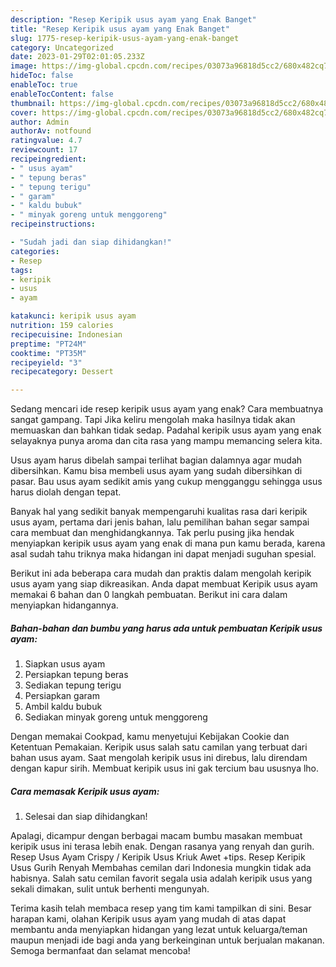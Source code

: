 ```yaml
---
description: "Resep Keripik usus ayam yang Enak Banget"
title: "Resep Keripik usus ayam yang Enak Banget"
slug: 1775-resep-keripik-usus-ayam-yang-enak-banget
category: Uncategorized
date: 2023-01-29T02:01:05.233Z
image: https://img-global.cpcdn.com/recipes/03073a96818d5cc2/680x482cq70/keripik-usus-ayam-foto-resep-utama.jpg
hideToc: false
enableToc: true
enableTocContent: false
thumbnail: https://img-global.cpcdn.com/recipes/03073a96818d5cc2/680x482cq70/keripik-usus-ayam-foto-resep-utama.jpg
cover: https://img-global.cpcdn.com/recipes/03073a96818d5cc2/680x482cq70/keripik-usus-ayam-foto-resep-utama.jpg
author: Admin
authorAv: notfound
ratingvalue: 4.7
reviewcount: 17
recipeingredient:
- " usus ayam"
- " tepung beras"
- " tepung terigu"
- " garam"
- " kaldu bubuk"
- " minyak goreng untuk menggoreng"
recipeinstructions:

- "Sudah jadi dan siap dihidangkan!"
categories:
- Resep
tags:
- keripik
- usus
- ayam

katakunci: keripik usus ayam 
nutrition: 159 calories
recipecuisine: Indonesian
preptime: "PT24M"
cooktime: "PT35M"
recipeyield: "3"
recipecategory: Dessert

---
```



Sedang mencari ide resep keripik usus ayam yang enak? Cara membuatnya sangat gampang. Tapi Jika keliru mengolah maka hasilnya tidak akan memuaskan dan bahkan tidak sedap. Padahal keripik usus ayam yang enak selayaknya punya aroma dan cita rasa yang mampu memancing selera kita.


Usus ayam harus dibelah sampai terlihat bagian dalamnya agar mudah dibersihkan. Kamu bisa membeli usus ayam yang sudah dibersihkan di pasar. Bau usus ayam sedikit amis yang cukup mengganggu sehingga usus harus diolah dengan tepat.

Banyak hal yang sedikit banyak mempengaruhi kualitas rasa dari keripik usus ayam, pertama dari jenis bahan, lalu pemilihan bahan segar sampai cara membuat dan menghidangkannya. Tak perlu pusing jika hendak menyiapkan keripik usus ayam yang enak di mana pun kamu berada, karena asal sudah tahu triknya maka hidangan ini dapat menjadi suguhan spesial.


Berikut ini ada beberapa cara mudah dan praktis dalam mengolah keripik usus ayam yang siap dikreasikan. Anda dapat membuat Keripik usus ayam memakai 6 bahan dan 0 langkah pembuatan. Berikut ini cara dalam menyiapkan hidangannya.

<!--inarticleads1-->

##### Bahan-bahan dan bumbu yang harus ada untuk pembuatan Keripik usus ayam:

1. Siapkan  usus ayam
1. Persiapkan  tepung beras
1. Sediakan  tepung terigu
1. Persiapkan  garam
1. Ambil  kaldu bubuk
1. Sediakan  minyak goreng untuk menggoreng


Dengan memakai Cookpad, kamu menyetujui Kebijakan Cookie dan Ketentuan Pemakaian. Keripik usus salah satu camilan yang terbuat dari bahan usus ayam. Saat mengolah keripik usus ini direbus, lalu direndam dengan kapur sirih. Membuat keripik usus ini gak tercium bau ususnya lho. 

<!--inarticleads2-->

##### Cara memasak Keripik usus ayam:


1. Selesai dan siap dihidangkan!

Apalagi, dicampur dengan berbagai macam bumbu masakan membuat keripik usus ini terasa lebih enak. Dengan rasanya yang renyah dan gurih. Resep Usus Ayam Crispy / Keripik Usus Kriuk Awet +tips. Resep Keripik Usus Gurih Renyah Membahas cemilan dari Indonesia mungkin tidak ada habisnya. Salah satu cemilan favorit segala usia adalah keripik usus yang sekali dimakan, sulit untuk berhenti mengunyah. 

Terima kasih telah membaca resep yang tim kami tampilkan di sini. Besar harapan kami, olahan Keripik usus ayam yang mudah di atas dapat membantu anda menyiapkan hidangan yang lezat untuk keluarga/teman maupun menjadi ide bagi anda yang berkeinginan untuk berjualan makanan. Semoga bermanfaat dan selamat mencoba!

